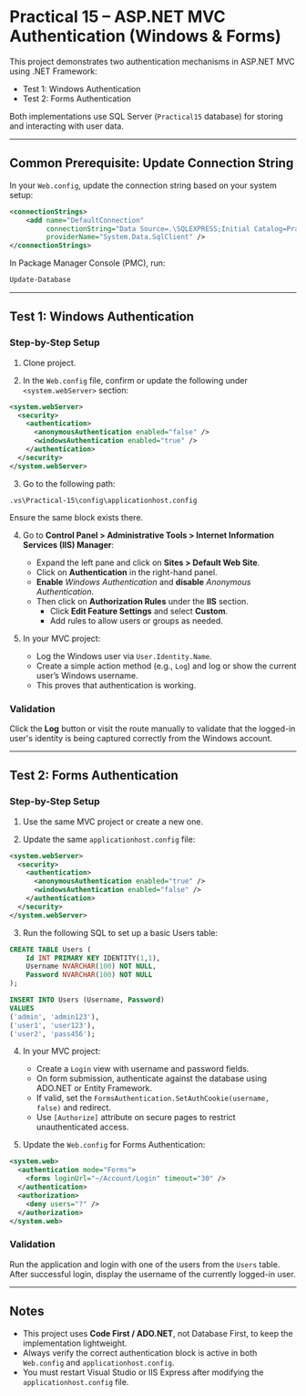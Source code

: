 
# Practical 15 – ASP.NET MVC Authentication (Windows & Forms)

This project demonstrates two authentication mechanisms in ASP.NET MVC using .NET Framework:

- Test 1: Windows Authentication
- Test 2: Forms Authentication

Both implementations use SQL Server (`Practical15` database) for storing and interacting with user data.

---

## Common Prerequisite: Update Connection String

In your `Web.config`, update the connection string based on your system setup:

```xml
<connectionStrings>
    <add name="DefaultConnection"
         connectionString="Data Source=.\SQLEXPRESS;Initial Catalog=Practical15;Integrated Security=True"
         providerName="System.Data.SqlClient" />
</connectionStrings>
```

In Package Manager Console (PMC), run:

   ```bash
   Update-Database
```
---

## Test 1: Windows Authentication

### Step-by-Step Setup

1. Clone project.

2. In the `Web.config` file, confirm or update the following under `<system.webServer>` section:

```xml
<system.webServer>
  <security>
    <authentication>
      <anonymousAuthentication enabled="false" />
      <windowsAuthentication enabled="true" />
    </authentication>
  </security>
</system.webServer>
```

3. Go to the following path:

```
.vs\Practical-15\config\applicationhost.config
```

Ensure the same block exists there.

4. Go to **Control Panel > Administrative Tools > Internet Information Services (IIS) Manager**:
   - Expand the left pane and click on **Sites > Default Web Site**.
   - Click on **Authentication** in the right-hand panel.
   - **Enable** *Windows Authentication* and **disable** *Anonymous Authentication*.
   - Then click on **Authorization Rules** under the **IIS** section.
     - Click **Edit Feature Settings** and select **Custom**.
     - Add rules to allow users or groups as needed.

5. In your MVC project:
   - Log the Windows user via `User.Identity.Name`.
   - Create a simple action method (e.g., `Log`) and log or show the current user’s Windows username.
   - This proves that authentication is working.

### Validation

Click the **Log** button or visit the route manually to validate that the logged-in user's identity is being captured correctly from the Windows account.

---

## Test 2: Forms Authentication

### Step-by-Step Setup

1. Use the same MVC project or create a new one.

2. Update the same `applicationhost.config` file:

```xml
<system.webServer>
  <security>
    <authentication>
      <anonymousAuthentication enabled="true" />
      <windowsAuthentication enabled="false" />
    </authentication>
  </security>
</system.webServer>
```

3. Run the following SQL to set up a basic Users table:

```sql
CREATE TABLE Users (
    Id INT PRIMARY KEY IDENTITY(1,1),
    Username NVARCHAR(100) NOT NULL,
    Password NVARCHAR(100) NOT NULL
);

INSERT INTO Users (Username, Password)
VALUES 
('admin', 'admin123'),
('user1', 'user123'),
('user2', 'pass456');
```

4. In your MVC project:
   - Create a `Login` view with username and password fields.
   - On form submission, authenticate against the database using ADO.NET or Entity Framework.
   - If valid, set the `FormsAuthentication.SetAuthCookie(username, false)` and redirect.
   - Use `[Authorize]` attribute on secure pages to restrict unauthenticated access.

5. Update the `Web.config` for Forms Authentication:

```xml
<system.web>
  <authentication mode="Forms">
    <forms loginUrl="~/Account/Login" timeout="30" />
  </authentication>
  <authorization>
    <deny users="?" />
  </authorization>
</system.web>
```

### Validation

Run the application and login with one of the users from the `Users` table. After successful login, display the username of the currently logged-in user.

---

## Notes

- This project uses **Code First / ADO.NET**, not Database First, to keep the implementation lightweight.
- Always verify the correct authentication block is active in both `Web.config` and `applicationhost.config`.
- You must restart Visual Studio or IIS Express after modifying the `applicationhost.config` file.
